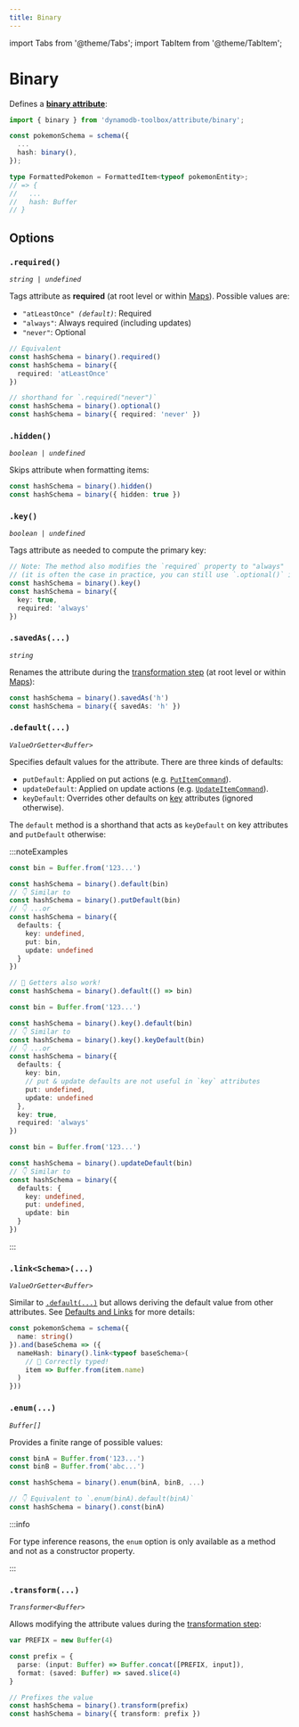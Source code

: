 ```yaml
---
title: Binary
---
```


import Tabs from '@theme/Tabs';
import TabItem from '@theme/TabItem';

# Binary

Defines a [**binary attribute**](https://docs.aws.amazon.com/amazondynamodb/latest/developerguide/HowItWorks.NamingRulesDataTypes.html#HowItWorks.DataTypes):

```ts
import { binary } from 'dynamodb-toolbox/attribute/binary';

const pokemonSchema = schema({
  ...
  hash: binary(),
});

type FormattedPokemon = FormattedItem<typeof pokemonEntity>;
// => {
//   ...
//   hash: Buffer
// }
```

## Options

### `.required()`

<p style={{ marginTop: '-15px' }}><i><code>string | undefined</code></i></p>

Tags attribute as **required** (at root level or within [Maps](./8-maps.md)). Possible values are:

- <code>"atLeastOnce" <i>(default)</i></code>: Required
- `"always"`: Always required (including updates)
- `"never"`: Optional

```ts
// Equivalent
const hashSchema = binary().required()
const hashSchema = binary({
  required: 'atLeastOnce'
})

// shorthand for `.required("never")`
const hashSchema = binary().optional()
const hashSchema = binary({ required: 'never' })
```

### `.hidden()`

<p style={{ marginTop: '-15px' }}><i><code>boolean | undefined</code></i></p>

Skips attribute when formatting items:

```ts
const hashSchema = binary().hidden()
const hashSchema = binary({ hidden: true })
```

### `.key()`

<p style={{ marginTop: '-15px' }}><i><code>boolean | undefined</code></i></p>

Tags attribute as needed to compute the primary key:

```ts
// Note: The method also modifies the `required` property to "always"
// (it is often the case in practice, you can still use `.optional()` if needed)
const hashSchema = binary().key()
const hashSchema = binary({
  key: true,
  required: 'always'
})
```

### `.savedAs(...)`

<p style={{ marginTop: '-15px' }}><i><code>string</code></i></p>

Renames the attribute during the [transformation step](../4-schemas/4-actions/1-parse.md) (at root level or within [Maps](./8-maps.md)):

```ts
const hashSchema = binary().savedAs('h')
const hashSchema = binary({ savedAs: 'h' })
```

### `.default(...)`

<p style={{ marginTop: '-15px' }}><i><code>ValueOrGetter&lt;Buffer&gt;</code></i></p>

Specifies default values for the attribute. There are three kinds of defaults:

- `putDefault`: Applied on put actions (e.g. [`PutItemCommand`](../3-entities/3-actions/2-put-item/index.md)).
- `updateDefault`: Applied on update actions (e.g. [`UpdateItemCommand`](../3-entities/3-actions/3-update-item/index.md)).
- `keyDefault`: Overrides other defaults on [key](#key) attributes (ignored otherwise).

The `default` method is a shorthand that acts as `keyDefault` on key attributes and `putDefault` otherwise:

:::noteExamples

<Tabs>
<TabItem value="put" label="Put">

```ts
const bin = Buffer.from('123...')

const hashSchema = binary().default(bin)
// 👇 Similar to
const hashSchema = binary().putDefault(bin)
// 👇 ...or
const hashSchema = binary({
  defaults: {
    key: undefined,
    put: bin,
    update: undefined
  }
})

// 🙌 Getters also work!
const hashSchema = binary().default(() => bin)
```

</TabItem>
<TabItem value="key" label="Key">

```ts
const bin = Buffer.from('123...')

const hashSchema = binary().key().default(bin)
// 👇 Similar to
const hashSchema = binary().key().keyDefault(bin)
// 👇 ...or
const hashSchema = binary({
  defaults: {
    key: bin,
    // put & update defaults are not useful in `key` attributes
    put: undefined,
    update: undefined
  },
  key: true,
  required: 'always'
})
```

</TabItem>
<TabItem value="update" label="Update">

```ts
const bin = Buffer.from('123...')

const hashSchema = binary().updateDefault(bin)
// 👇 Similar to
const hashSchema = binary({
  defaults: {
    key: undefined,
    put: undefined,
    update: bin
  }
})
```

</TabItem>
</Tabs>

:::

### `.link<Schema>(...)`

<p style={{ marginTop: '-15px' }}><i><code>ValueOrGetter&lt;Buffer&gt;</code></i></p>

Similar to [`.default(...)`](#default) but allows deriving the default value from other attributes. See [Defaults and Links](../4-schemas/3-defaults-and-links/index.md) for more details:

```ts
const pokemonSchema = schema({
  name: string()
}).and(baseSchema => ({
  nameHash: binary().link<typeof baseSchema>(
    // 🙌 Correctly typed!
    item => Buffer.from(item.name)
  )
}))
```

### `.enum(...)`

<p style={{ marginTop: '-15px' }}><i><code>Buffer[]</code></i></p>

Provides a finite range of possible values:

```ts
const binA = Buffer.from('123...')
const binB = Buffer.from('abc...')

const hashSchema = binary().enum(binA, binB, ...)

// 👇 Equivalent to `.enum(binA).default(binA)`
const hashSchema = binary().const(binA)
```

:::info

For type inference reasons, the `enum` option is only available as a method and not as a constructor property.

:::

### `.transform(...)`

<p style={{ marginTop: '-15px' }}><i><code>Transformer&lt;Buffer&gt;</code></i></p>

Allows modifying the attribute values during the [transformation step](../4-schemas/4-actions/1-parse.md):

```ts
var PREFIX = new Buffer(4)

const prefix = {
  parse: (input: Buffer) => Buffer.concat([PREFIX, input]),
  format: (saved: Buffer) => saved.slice(4)
}

// Prefixes the value
const hashSchema = binary().transform(prefix)
const hashSchema = binary({ transform: prefix })
```
